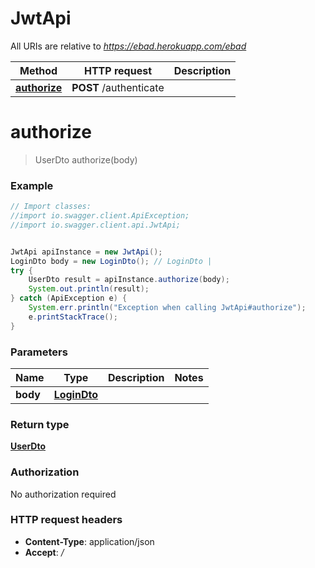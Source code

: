 # JwtApi

All URIs are relative to *https://ebad.herokuapp.com/ebad*

Method | HTTP request | Description
------------- | ------------- | -------------
[**authorize**](JwtApi.md#authorize) | **POST** /authenticate | 

<a name="authorize"></a>
# **authorize**
> UserDto authorize(body)



### Example
```java
// Import classes:
//import io.swagger.client.ApiException;
//import io.swagger.client.api.JwtApi;


JwtApi apiInstance = new JwtApi();
LoginDto body = new LoginDto(); // LoginDto | 
try {
    UserDto result = apiInstance.authorize(body);
    System.out.println(result);
} catch (ApiException e) {
    System.err.println("Exception when calling JwtApi#authorize");
    e.printStackTrace();
}
```

### Parameters

Name | Type | Description  | Notes
------------- | ------------- | ------------- | -------------
 **body** | [**LoginDto**](LoginDto.md)|  |

### Return type

[**UserDto**](UserDto.md)

### Authorization

No authorization required

### HTTP request headers

 - **Content-Type**: application/json
 - **Accept**: */*

